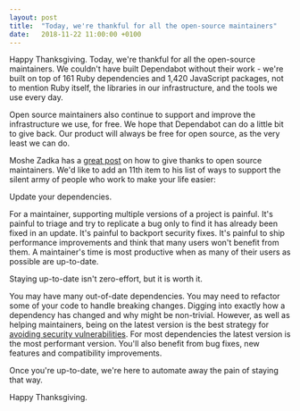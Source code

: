 ```yaml
---
layout: post
title:  "Today, we're thankful for all the open-source maintainers"
date:   2018-11-22 11:00:00 +0100
---
```


Happy Thanksgiving. Today, we're thankful for all the open-source maintainers.
We couldn't have built Dependabot without their work - we're built on top of
161 Ruby dependencies and 1,420 JavaScript packages, not to mention Ruby
itself, the libraries in our infrastructure, and the tools we use every day.

Open source maintainers also continue to support and improve the infrastructure
we use, for free. We hope that Dependabot can do a little bit to give back. Our
product will always be free for open source, as the very least we can do.

Moshe Zadka has a [great post][zadka-article] on how to give thanks to open
source maintainers. We'd like to add an 11th item to his list of ways to support
the silent army of people who work to make your life easier:

Update your dependencies.

For a maintainer, supporting multiple versions of a project is painful. It's
painful to triage and try to replicate a bug only to find it has already been
fixed in an update. It's painful to backport security fixes. It's painful to
ship performance improvements and think that many users won't benefit from them.
A maintainer's time is most productive when as many of their users as possible
are up-to-date.

Staying up-to-date isn't zero-effort, but it is worth it.

You may have many out-of-date dependencies. You may need to refactor some of
your code to handle breaking changes. Digging into exactly how a dependency has
changed and why might be non-trivial. However, as well as helping maintainers,
being on the latest version is the best strategy for
[avoiding security vulnerabilities][security-analysis]. For most dependencies
the latest version is the most performant version. You'll also benefit from bug
fixes, new features and compatibility improvements.

Once you're up-to-date, we're here to automate away the pain of staying that
way.

Happy Thanksgiving.

[zadka-article]: https://opensource.com/article/18/11/ways-give-thanks-open-source
[security-analysis]: ../the-latest-dependency-version-is-probably-the-most-secure
